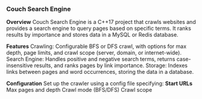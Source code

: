 ### **Couch Search Engine**

**Overview**
Couch Search Engine is a C++17 project that crawls websites and provides a search engine to query pages based on specific terms.
It ranks results by importance and stores data in a MySQL or Redis database.

**Features**
Crawling: Configurable BFS or DFS crawl, with options for max depth, page limits, and crawl scope (server, domain, or internet-wide).
Search Engine: Handles positive and negative search terms, returns case-insensitive results, and ranks pages by link importance.
Storage: Indexes links between pages and word occurrences, storing the data in a database.

**Configuration**
Set up the crawler using a config file specifying:
**Start URLs**
Max pages and depth
Crawl mode (BFS/DFS)
Crawl scope
